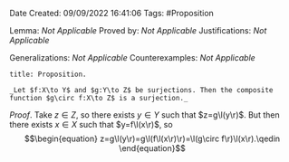 <div class="topSpace"></div>

Date Created: 09/09/2022 16:41:06
Tags: #Proposition

Lemma: _Not Applicable_
Proved by: _Not Applicable_
Justifications: _Not Applicable_

Generalizations: _Not Applicable_
Counterexamples: _Not Applicable_

``` ad-Proposition
title: Proposition.

_Let $f:X\to Y$ and $g:Y\to Z$ be surjections. Then the composite function $g\circ f:X\to Z$ is a surjection._

```

_Proof_. Take $z\in Z$, so there exists $y\in Y$ such that $z=g\l(y\r)$. But then there exists $x\in X$ such that $y=f\l(x\r)$, so
$$\begin{equation}
    z=g\l(y\r)=g\l(f\l(x\r)\r)=\l(g\circ f\r)\l(x\r).\qedin
\end{equation}$$
